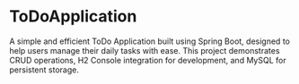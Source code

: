 # ToDoApplication
A simple and efficient ToDo Application built using Spring Boot, designed to help users manage their daily tasks with ease. This project demonstrates CRUD operations, H2 Console integration for development, and MySQL for persistent storage.
